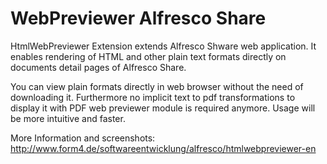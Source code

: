 # WebPreviewer Alfresco Share
HtmlWebPreviewer Extension extends Alfresco Shware web application. It enables rendering of HTML and other plain text formats directly on documents detail pages of Alfresco Share.

You can view plain formats directly in web browser without the need of downloading it. Furthermore no implicit text to pdf transformations to display it with PDF web previewer module is required anymore. Usage will be more intuitive and faster.

More Information and screenshots: http://www.form4.de/softwareentwicklung/alfresco/htmlwebpreviewer-en


